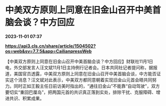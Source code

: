 # 中美双方原则上同意在旧金山召开中美首脑会谈？中方回应

**2023-11-01 07:37**

**https://api3.cls.cn/share/article/1504502?os=web&sv=7.7.5&app=CailianpressWeb**

【中美双方原则上同意在旧金山召开中美首脑会谈？中方回应】财联社11月1日电，外交部发言人汪文斌11月1日主持例行记者会。日本共同社记者提问称，据报道，美国官员透露，中美双方原则上同意在旧金山召开中美首脑会谈，中方能否证实这个消息？汪文斌对此表示，中美双方都同意朝着实现旧金山元首会晤共同努力。同时正如王毅主任日前访美时指出的，“通往旧金山”不能靠“自动驾驶”，双方要切实“重回巴厘岛”，把两国元首的共识真正落到实处，排除干扰、克服障碍、增进共识、积累成果。